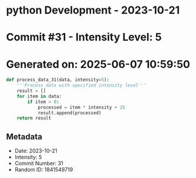 ﻿# python Development - 2023-10-21
# Commit #31 - Intensity Level: 5
# Generated on: 2025-06-07 10:59:50
```python
def process_data_31(data, intensity=5):
    '''Process data with specified intensity level'''
    result = []
    for item in data:
        if item > 0:
            processed = item * intensity + 25
            result.append(processed)
    return result
```
## Metadata
- Date: 2023-10-21
- Intensity: 5
- Commit Number: 31
- Random ID: 1841549719
